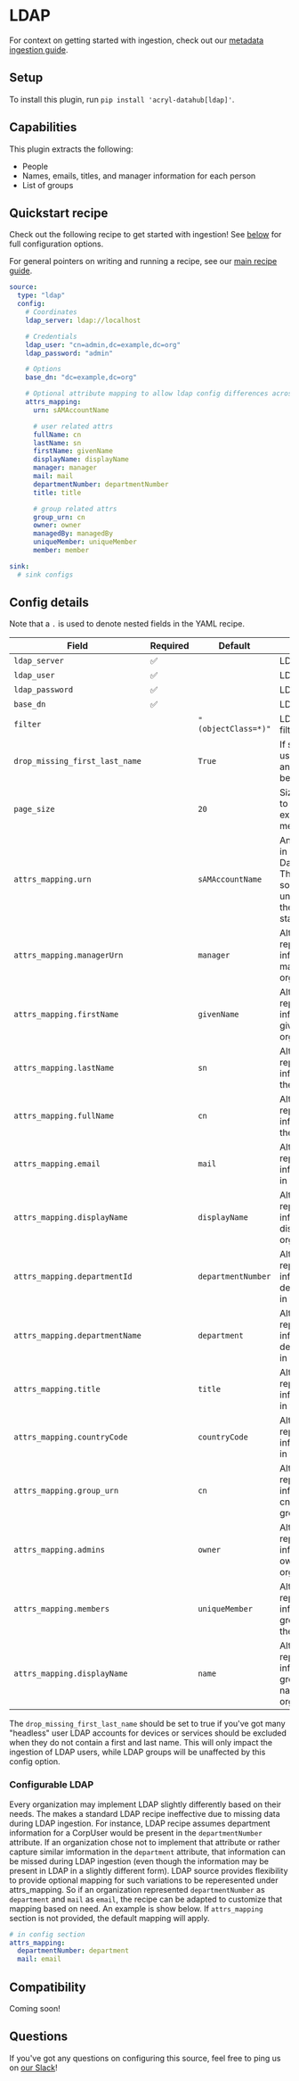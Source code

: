 # LDAP

For context on getting started with ingestion, check out our [metadata ingestion guide](../README.md).

## Setup

To install this plugin, run `pip install 'acryl-datahub[ldap]'`.

## Capabilities

This plugin extracts the following:

- People
- Names, emails, titles, and manager information for each person
- List of groups

## Quickstart recipe

Check out the following recipe to get started with ingestion! See [below](#config-details) for full configuration options.

For general pointers on writing and running a recipe, see our [main recipe guide](../README.md#recipes).

```yml
source:
  type: "ldap"
  config:
    # Coordinates
    ldap_server: ldap://localhost

    # Credentials
    ldap_user: "cn=admin,dc=example,dc=org"
    ldap_password: "admin"

    # Options
    base_dn: "dc=example,dc=org"

    # Optional attribute mapping to allow ldap config differences across orgs
    attrs_mapping:
      urn: sAMAccountName

      # user related attrs
      fullName: cn
      lastName: sn
      firstName: givenName
      displayName: displayName
      manager: manager
      mail: mail
      departmentNumber: departmentNumber
      title: title

      # group related attrs
      group_urn: cn
      owner: owner
      managedBy: managedBy
      uniqueMember: uniqueMember
      member: member

sink:
  # sink configs
```

## Config details

Note that a `.` is used to denote nested fields in the YAML recipe.

| Field                          | Required | Default             | Description                                                                                                                                   |
| ------------------------------ | -------- | ------------------- | --------------------------------------------------------------------------------------------------------------------------------------------- |
| `ldap_server`                  | ✅       |                     | LDAP server URL.                                                                                                                              |
| `ldap_user`                    | ✅       |                     | LDAP user.                                                                                                                                    |
| `ldap_password`                | ✅       |                     | LDAP password.                                                                                                                                |
| `base_dn`                      | ✅       |                     | LDAP DN.                                                                                                                                      |
| `filter`                       |          | `"(objectClass=*)"` | LDAP extractor filter.                                                                                                                        |
| `drop_missing_first_last_name` |          | `True`              | If set to true, any users without first and last names will be dropped.                                                                       |
| `page_size`                    |          | `20`                | Size of each page to fetch when extracting metadata.                                                                                          |
| `attrs_mapping.urn`            |          | `sAMAccountName`    | An attribute to use in constructing the DataHub User urn. This should be something that uniquely identifies the user and is stable over time. |
| `attrs_mapping.managerUrn`     |          | `manager`           | Alternate attrs key representing same information as manager in the organization.                                                             |
| `attrs_mapping.firstName`      |          | `givenName`         | Alternate attrs key representing same information as givenName in the organization.                                                           |
| `attrs_mapping.lastName`       |          | `sn`                | Alternate attrs key representing same information as sn in the organization.                                                                  |
| `attrs_mapping.fullName`       |          | `cn`                | Alternate attrs key representing same information as cn in the organization.                                                                  |
| `attrs_mapping.email`          |          | `mail`              | Alternate attrs key representing same information as mail in the organization.                                                                |
| `attrs_mapping.displayName`    |          | `displayName`       | Alternate attrs key representing same information as displayName in the organization.                                                         |
| `attrs_mapping.departmentId`   |          | `departmentNumber`  | Alternate attrs key representing same information as departmentNumber in the organization.                                                    |
| `attrs_mapping.departmentName` |          | `department`        | Alternate attrs key representing same information as departmentNumber in the organization.                                                    |
| `attrs_mapping.title`          |          | `title`             | Alternate attrs key representing same information as title in the organization.                                                               |
| `attrs_mapping.countryCode`    |          | `countryCode`       | Alternate attrs key representing same information as title in the organization.                                                               |
| `attrs_mapping.group_urn`      |          | `cn`                | Alternate attrs key representing same information as the cn for the LDAP group.                                                               |
| `attrs_mapping.admins`         |          | `owner`             | Alternate attrs key representing same information as owner in the organization.                                                               |
| `attrs_mapping.members`        |          | `uniqueMember`      | Alternate attrs key representing same information as group members in the organization.                                                       |
| `attrs_mapping.displayName`    |          | `name`              | Alternate attrs key representing same information as group display name in the organization.                                                  |

The `drop_missing_first_last_name` should be set to true if you've got many "headless" user LDAP accounts
for devices or services should be excluded when they do not contain a first and last name. This will only
impact the ingestion of LDAP users, while LDAP groups will be unaffected by this config option.

### Configurable LDAP

Every organization may implement LDAP slightly differently based on their needs. The makes a standard LDAP recipe ineffective due to missing data during LDAP ingestion. For instance, LDAP recipe assumes department information for a CorpUser would be present in the `departmentNumber` attribute. If an organization chose not to implement that attribute or rather capture similar imformation in the `department` attribute, that information can be missed during LDAP ingestion (even though the information may be present in LDAP in a slightly different form). LDAP source provides flexibility to provide optional mapping for such variations to be reperesented under attrs_mapping. So if an organization represented `departmentNumber` as `department` and `mail` as `email`, the recipe can be adapted to customize that mapping based on need. An example is show below. If `attrs_mapping` section is not provided, the default mapping will apply.

```yaml
# in config section
attrs_mapping:
  departmentNumber: department
  mail: email
```

## Compatibility

Coming soon!

## Questions

If you've got any questions on configuring this source, feel free to ping us on [our Slack](https://slack.datahubproject.io/)!
